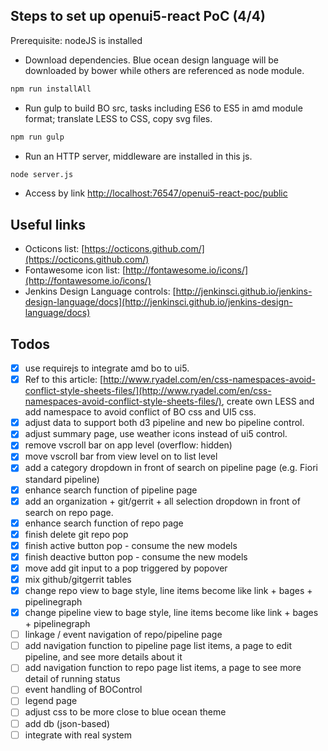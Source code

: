 Steps to set up openui5-react PoC (4/4)
--------------
Prerequisite: nodeJS is installed

 * Download dependencies. Blue ocean design language will be downloaded by bower while others are referenced as node module.
```sh
npm run installAll
```
 * Run gulp to build BO src, tasks including ES6 to ES5 in amd module format; translate LESS to CSS, copy svg files.
```sh
npm run gulp
```
 * Run an HTTP server, middleware are installed in this js.
```sh
node server.js
```
 * Access by link [http://localhost:76547/openui5-react-poc/public](http://localhost:7654/openui5-react-poc/public)

Useful links
--------------
* Octicons list: [https://octicons.github.com/](https://octicons.github.com/)
* Fontawesome icon list: [http://fontawesome.io/icons/](http://fontawesome.io/icons/)
* Jenkins Design Language controls: [http://jenkinsci.github.io/jenkins-design-language/docs](http://jenkinsci.github.io/jenkins-design-language/docs)

Todos
--------------
- [x] use requirejs to integrate amd bo to ui5.
- [x] Ref to this article: [http://www.ryadel.com/en/css-namespaces-avoid-conflict-style-sheets-files/](http://www.ryadel.com/en/css-namespaces-avoid-conflict-style-sheets-files/), create own LESS and add namespace to avoid conflict of BO css and UI5 css.
- [x] adjust data to support both d3 pipeline and new bo pipeline control.
- [x] adjust summary page, use weather icons instead of ui5 control.
- [x] remove vscroll bar on app level (overflow: hidden)
- [x] move vscroll bar from view level on to list level
- [x] add a category dropdown in front of search on pipeline page (e.g. Fiori standard pipeline)
- [x] enhance search function of pipeline page
- [x] add an organization + git/gerrit + all selection dropdown in front of search on repo page.
- [x] enhance search function of repo page
- [x] finish delete git repo pop
- [x] finish active button pop - consume the new models
- [x] finish deactive button pop - consume the new models
- [x] move add git input to a pop triggered by popover
- [x] mix github/gitgerrit tables
- [x] change repo view to bage style, line items become like link + bages + pipelinegraph
- [x] change pipeline view to bage style, line items become like link + bages + pipelinegraph
- [ ] linkage / event navigation of repo/pipeline page
- [ ] add navigation function to pipeline page list items, a page to edit pipeline, and see more details about it
- [ ] add navigation function to repo page list items, a page to see more detail of running status
- [ ] event handling of BOControl
- [ ] legend page
- [ ] adjust css to be more close to blue ocean theme
- [ ] add db (json-based)
- [ ] integrate with real system